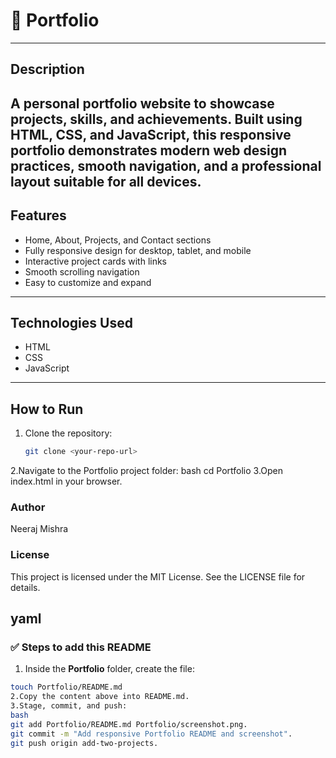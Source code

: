 # 💼 Portfolio

---

## Description
A personal portfolio website to showcase projects, skills, and achievements. Built using HTML,
CSS, and JavaScript, this responsive portfolio demonstrates modern web design practices, smooth
navigation, and a professional layout suitable for all devices.
---

## Features
- Home, About, Projects, and Contact sections
- Fully responsive design for desktop, tablet, and mobile
- Interactive project cards with links
- Smooth scrolling navigation
- Easy to customize and expand
---

## Technologies Used
- HTML
- CSS
- JavaScript
---

## How to Run
1. Clone the repository:
   ```bash
   git clone <your-repo-url>
2.Navigate to the Portfolio project folder:
bash
cd Portfolio
3.Open index.html in your browser.

### Author
Neeraj Mishra

### License
This project is licensed under the MIT License. See the LICENSE file for details.

yaml
---
### ✅ Steps to add this README

1. Inside the **Portfolio** folder, create the file:

```bash
touch Portfolio/README.md
2.Copy the content above into README.md.
3.Stage, commit, and push:
bash
git add Portfolio/README.md Portfolio/screenshot.png.
git commit -m "Add responsive Portfolio README and screenshot".
git push origin add-two-projects.
